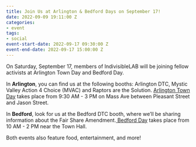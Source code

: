 ```yaml
---
title: Join Us at Arlington & Bedford Days on September 17!
date: 2022-09-09 19:11:00 Z
categories:
- event
tags:
- social
event-start-date: 2022-09-17 09:30:00 Z
event-end-date: 2022-09-17 15:00:00 Z
---
```


On Saturday, September 17, members of IndivisibleLAB will be joining fellow activists at Arlington Town Day and Bedford Day. 

In **Arlington**, you can find us at the following booths: Arlington DTC, Mystic Valley Action 4 Choice (MVAC) and Raptors are the Solution. [Arlington Town Day](https://www.arlingtonma.gov/town-governance/boards-and-committees/select-board/town-day) takes place from 9:30 AM - 3 PM on Mass Ave between Pleasant Street and Jason Street. 

In **Bedford**, look for us at the Bedford DTC booth, where we’ll be sharing information about the Fair Share Amendment.[ Bedford Day](https://www.bedfordma.gov/home/news/bedford-day-2022) takes place from 10 AM - 2 PM near the Town Hall.

Both events also feature food, entertainment, and more!
